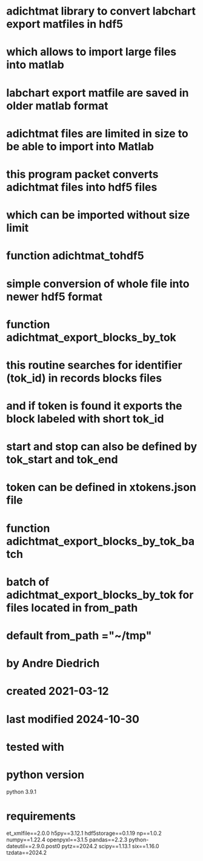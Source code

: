 # adichtmat library to convert labchart export matfiles in hdf5
# which allows to import large files into matlab
#
# labchart export matfile are saved in older matlab format 
# adichtmat files are limited in size to be able to import into Matlab
# this program packet converts adichtmat files into hdf5 files 
# which can be imported without size limit
# 
# function adichtmat_tohdf5
# simple conversion of whole file into newer hdf5 format
#
# function adichtmat_export_blocks_by_tok
# this routine searches for identifier (tok_id) in records blocks files
# and if token is found it exports the block labeled with short tok_id
# start and stop can also be defined by tok_start and tok_end
# token can be defined in xtokens.json file
# 
# function adichtmat_export_blocks_by_tok_batch
# batch of adichtmat_export_blocks_by_tok for files located in from_path
# default from_path ="~/tmp"
#
# by Andre Diedrich
# created 2021-03-12
# last modified 2024-10-30

# tested with 
# python version
python 3.9.1

# requirements 
et_xmlfile==2.0.0
h5py==3.12.1
hdf5storage==0.1.19
np==1.0.2
numpy==1.22.4
openpyxl==3.1.5
pandas==2.2.3
python-dateutil==2.9.0.post0
pytz==2024.2
scipy==1.13.1
six==1.16.0
tzdata==2024.2
